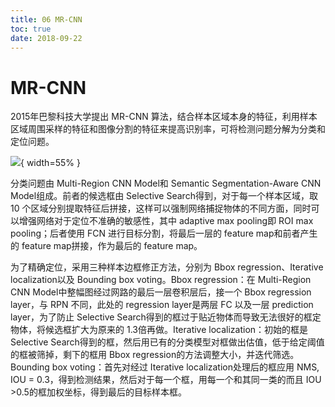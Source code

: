```yaml
---
title: 06 MR-CNN
toc: true
date: 2018-09-22
---
```

# MR-CNN


2015年巴黎科技大学提出 MR-CNN 算法，结合样本区域本身的特征，利用样本区域周围采样的特征和图像分割的特征来提高识别率，可将检测问题分解为分类和定位问题。

![](http://images.iterate.site/blog/image/180922/0EfgDdLe1E.png?imageslim){ width=55% }



分类问题由 Multi-Region CNN Model和 Semantic Segmentation-Aware CNN Model组成。前者的候选框由 Selective Search得到，对于每一个样本区域，取 10 个区域分别提取特征后拼接，这样可以强制网络捕捉物体的不同方面，同时可以增强网络对于定位不准确的敏感性，其中 adaptive max pooling即 ROI max pooling；后者使用 FCN 进行目标分割，将最后一层的 feature map和前者产生的 feature map拼接，作为最后的 feature map。

为了精确定位，采用三种样本边框修正方法，分别为 Bbox regression、Iterative localization以及 Bounding box voting。Bbox regression：在 Multi-Region CNN Model中整幅图经过网路的最后一层卷积层后，接一个 Bbox regression layer，与 RPN 不同，此处的 regression layer是两层 FC 以及一层 prediction layer，为了防止 Selective Search得到的框过于贴近物体而导致无法很好的框定物体，将候选框扩大为原来的 1.3倍再做。Iterative localization：初始的框是 Selective Search得到的框，然后用已有的分类模型对框做出估值，低于给定阈值的框被筛掉，剩下的框用 Bbox regression的方法调整大小，并迭代筛选。Bounding box voting：首先对经过 Iterative localization处理后的框应用 NMS, IOU = 0.3，得到检测结果，然后对于每一个框，用每一个和其同一类的而且 IOU >0.5的框加权坐标，得到最后的目标样本框。

